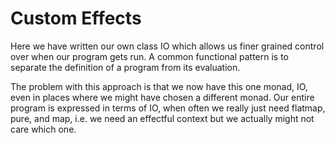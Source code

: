 # Custom Effects

Here we have written our own class IO which allows us finer grained control over when our program gets run.
A common functional pattern is to separate the definition of a program from its evaluation.

The problem with this approach is that we now have this one monad, IO, even in places where we might have chosen a different monad.
Our entire program is expressed in terms of IO, when often we really just need flatmap, pure, and map, i.e. we need an effectful context
but we actually might not care which one.



